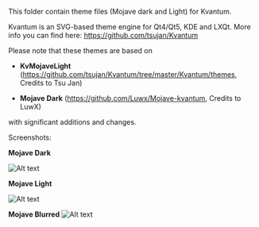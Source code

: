 This folder contain theme files (Mojave dark and Light) for Kvantum.

Kvantum is an SVG-based theme engine for Qt4/Qt5, KDE and LXQt. More info you can find here: https://github.com/tsujan/Kvantum



Please note that these themes are based on 


- **KvMojaveLight** (https://github.com/tsujan/Kvantum/tree/master/Kvantum/themes, Credits to Tsu Jan)

- **Mojave Dark** (https://github.com/Luwx/Mojave-kvantum, Credits to LuwX)


with significant additions and changes.




Screenshots:


**Mojave Dark**

![Alt text](https://github.com/mkole/KDE-Plasma/blob/master/Kvantum%20Themes/Mojave%20Dark.png?raw=true)


**Mojave Light**

![Alt text](https://github.com/mkole/KDE-Plasma/blob/master/Kvantum%20Themes/Mojave%20Light.png?raw=true)


**Mojave Blurred**
![Alt text](https://github.com/mkole/KDE-Plasma/blob/master/Kvantum%20Themes/Mojave-blurred.png?raw=true)
